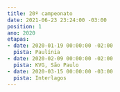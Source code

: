 ```yaml
---
title: 20º campeonato
date: 2021-06-23 23:24:00 -03:00
position: 1
ano: 2020
etapas:
- date: 2020-01-19 00:00:00 -02:00
  pista: Paulínia
- date: 2020-02-09 00:00:00 -02:00
  pista: KVG, São Paulo
- date: 2020-03-15 00:00:00 -03:00
  pista: Interlagos
---
```


